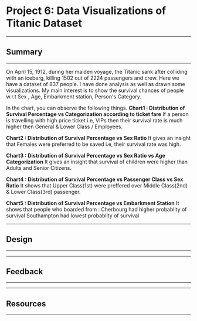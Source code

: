 # Project 6: Data Visualizations of Titanic Dataset
-------
## Summary
-------
On April 15, 1912, during her maiden voyage, the Titanic sank after colliding with an iceberg, killing 1502 out of 2224 passengers and crew. Here we have a dataset of 837 people. I have done analysis as well as drawn some visualizations. My main interest is to show the survival chances of people w.r.t Sex , Age, Embarkment station, Person's Category.

In the chart, you can observe the following things.
**Chart1 : Distribution of Survival Percentage vs Categorization according to ticket fare**
  If a person is travelling with high price ticket i.e, VIPs then their survival rate is much higher then General & Lower Class / Employees.

**Chart2 : Distribution of Survival Percentage vs Sex Ratio**
  It gives an insight that Females were preferred to be saved i.e, their survival rate was high.

**Chart3 : Distribution of Survival Percentage vs Sex Ratio vs Age Categorization**
  It gives an insight that survival of children were higher than Adults and Senior Citizens.

**Chart4 : Distribution of Survival Percentage vs Passenger Class vs Sex Ratio**
  It shows that Upper Class(1st) were preffered over Middle Class(2nd) & Lower Class(3rd) passenger.
 
**Chart5 : Distribution of Survival Percentage vs Embarkment Station**
  It shows that people who boarded from :
    Cherbourg had higher probablity of survival
    Southampton had lowest probablity of survival
 

---------
## Design
--------

-----------
## Feedback
-----------

-----------
## Resources 
-----------

